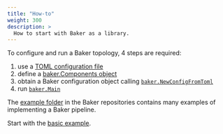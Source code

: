 ```yaml
---
title: "How-to"
weight: 300
description: >
  How to start with Baker as a library.
---
```


To configure and run a Baker topology, 4 steps are required:

1. use a [TOML configuration file](/docs/core-concepts/toml/)
2. define a [baker.Components object](/docs/how-to/baker_components/)
3. obtain a Baker configuration object calling
[`baker.NewConfigFromToml`](https://pkg.go.dev/github.com/AdRoll/baker#NewConfigFromToml)
4. run [`baker.Main`](https://pkg.go.dev/github.com/AdRoll/baker#Main)

The [example folder](https://github.com/AdRoll/baker/tree/main/examples) in the Baker
repositories contains many examples of implementing a Baker pipeline.

Start with the [basic example](https://github.com/AdRoll/baker/blob/main/examples/basic/main.go).
